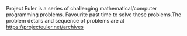 Project Euler is a series of challenging mathematical/computer programming problems. Favourite past time to solve these problems.The problem details and sequence of problems are at https://projecteuler.net/archives

